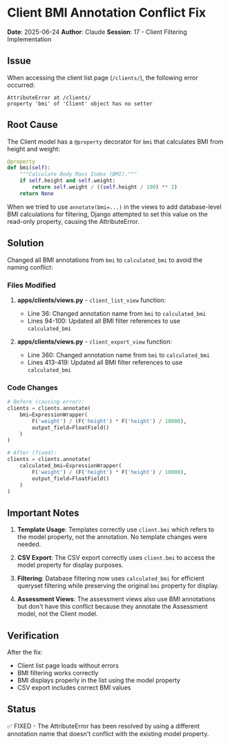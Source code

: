 # Client BMI Annotation Conflict Fix

**Date**: 2025-06-24
**Author**: Claude
**Session**: 17 - Client Filtering Implementation

## Issue

When accessing the client list page (`/clients/`), the following error occurred:

```
AttributeError at /clients/
property 'bmi' of 'Client' object has no setter
```

## Root Cause

The Client model has a `@property` decorator for `bmi` that calculates BMI from height and weight:

```python
@property
def bmi(self):
    """Calculate Body Mass Index (BMI)."""
    if self.height and self.weight:
        return self.weight / ((self.height / 100) ** 2)
    return None
```

When we tried to use `annotate(bmi=...)` in the views to add database-level BMI calculations for filtering, Django attempted to set this value on the read-only property, causing the AttributeError.

## Solution

Changed all BMI annotations from `bmi` to `calculated_bmi` to avoid the naming conflict:

### Files Modified

1. **apps/clients/views.py** - `client_list_view` function:
   - Line 36: Changed annotation name from `bmi` to `calculated_bmi`
   - Lines 94-100: Updated all BMI filter references to use `calculated_bmi`

2. **apps/clients/views.py** - `client_export_view` function:
   - Line 360: Changed annotation name from `bmi` to `calculated_bmi`
   - Lines 413-419: Updated all BMI filter references to use `calculated_bmi`

### Code Changes

```python
# Before (causing error):
clients = clients.annotate(
    bmi=ExpressionWrapper(
        F('weight') / (F('height') * F('height') / 10000),
        output_field=FloatField()
    )
)

# After (fixed):
clients = clients.annotate(
    calculated_bmi=ExpressionWrapper(
        F('weight') / (F('height') * F('height') / 10000),
        output_field=FloatField()
    )
)
```

## Important Notes

1. **Template Usage**: Templates correctly use `client.bmi` which refers to the model property, not the annotation. No template changes were needed.

2. **CSV Export**: The CSV export correctly uses `client.bmi` to access the model property for display purposes.

3. **Filtering**: Database filtering now uses `calculated_bmi` for efficient queryset filtering while preserving the original `bmi` property for display.

4. **Assessment Views**: The assessment views also use BMI annotations but don't have this conflict because they annotate the Assessment model, not the Client model.

## Verification

After the fix:
- Client list page loads without errors
- BMI filtering works correctly
- BMI displays properly in the list using the model property
- CSV export includes correct BMI values

## Status

✅ FIXED - The AttributeError has been resolved by using a different annotation name that doesn't conflict with the existing model property.
